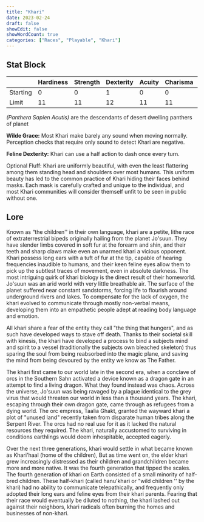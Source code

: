 ```yaml
---
title: "Khari"
date: 2023-02-24
draft: false
showEdit: false
showWordCount: true
categories: ["Races", "Playable", "Khari"]
---
```



## Stat Block


| | Hardiness | Strength | Dexterity | Acuity | Charisma | Arcana | Intelligence | Logic |
| --- | --- | --- | --- | --- | --- | --- | --- | --- |
| Starting | 0 | 0 | 1 | 0 | 0 | 1 | 0 | 0 |
| Limit | 11 | 11 | 12 | 11 | 11 | 12 | 11 | 10 |

*(Panthera Sapien Acutis)* are the descendants of desert dwelling panthers of planet 

**Wilde Grace:** Most Khari make barely any sound when moving normally. Perception checks that require only sound to detect Khari are negative.

**Feline Dexterity:** Khari can use a half action to dash once every turn.

Optional Fluff: Khari are uniformly beautiful, with even the least flattering among them standing head and shoulders over most humans. This uniform beauty has led to the common practice of Khari hiding their faces behind masks. Each mask is carefully crafted and unique to the individual, and most Khari communities will consider themself unfit to be seen in public without one.

## Lore

Known as “the children'' in their own language, khari are a petite, lithe race of extraterrestrial bipeds originally hailing from the planet Jo'suun. They have slender limbs covered in soft fur at the forearm and shin, and their teeth and sharp claws make even an unarmed khari a vicious opponent. Khari possess long ears with a tuft of fur at the tip, capable of hearing frequencies inaudible to humans, and their keen feline eyes allow them to pick up the subtlest traces of movement, even in absolute darkness. The most intriguing quirk of khari biology is the direct result of their homeworld. Jo'suun was an arid world with very little breathable air. The surface of the planet suffered near constant sandstorms, forcing life to flourish around underground rivers and lakes. To compensate for the lack of oxygen, the khari evolved to communicate through mostly non-verbal means, developing them into an empathetic people adept at reading body language and emotion.


All khari share a fear of the entity they call "the thing that hungers", and as such have developed ways to stave off death. Thanks to their societal skill with kinesis, the khari have developed a process to bind a subjects mind and spirit to a vessel (traditionally the subjects own bleached skeleton) thus sparing the soul from being reabsorbed into the magic plane, and saving the mind from being devoured by the entity we know as The Father.


The khari first came to our world late in the second era, when a conclave of orcs in the Southern Sahn activated a device known as a dragon gate in an attempt to find a living dragon. What they found instead was chaos. Across the universe, Jo'suun was being ravaged by a plague identical to the grey virus that would threaten our world in less than a thousand years. The khari, escaping through their own dragon gate, came through as refugees from a dying world. The orc empress, Taalia Ghakt, granted the wayward khari a plot of "unused land" recently taken from disparate human tribes along the Serpent River. The orcs had no real use for it as it lacked the natural resources they required. The khari, naturally accustomed to surviving in conditions earthlings would deem inhospitable, accepted eagerly.


Over the next three generations, khari would settle in what became known as Khari'haal (home of the children), But as time went on, the elder khari grew increasingly distressed as their children and grandchildren became more and more native. It was the fourth generation that tipped the scales. The fourth generation of khari on Earth consisted of a small minority of half-bred children. These half-khari (called hanu'khari or "wild children '' by the khari) had no ability to communicate telepathically, and frequently only adopted their long ears and feline eyes from their khari parents. Fearing that their race would eventually be diluted to nothing, the khari lashed out against their neighbors, khari radicals often burning the homes and businesses of non-khari.
